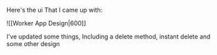 Here's the ui That I came up with:

![[Worker App Design|600]]

I've updated some things, Including a delete method, instant delete and some other design
